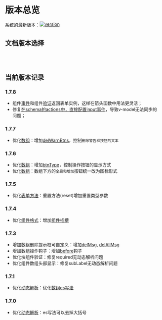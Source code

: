 # 版本总览

<div style="margin: 5px 0 0 0; font-size: 14px; min-height: 24px;">
  <span style="vertical-align: top;">系统的最新版本：</span><a href="https://www.npmjs.com/package/vue-easy-form" target="_blank"><img src="https://img.shields.io/npm/v/vue-easy-form.svg" alt="version"></a>
</div>

## 文档版本选择
<div style="margin: 10px 0; min-height: 34px;">
<ClientOnly>
  <version-select></version-select>
</ClientOnly>
</div>

## 当前版本记录

### 1.7.8
- 组件[事件](../base/com-format.md#组件事件)和组件[验证](../base/rules.md)返回表单实例，这样在箭头函数中用法更灵活；
- 修复[在schema的actions中，直接配置input事件](../base/form.md)，导致v-model无法同步的问题；

### 1.7.7
- 优化[数组](../base/array.md#实例1)：增加[delWarnBtns](../base/array.md#配置属性)，控制`删除警告框按钮的文本`

### 1.7.6
- 优化[数组](../base/array.md#实例1)：增加[btnType](../base/array.md#配置属性)，控制操作按钮的显示方式
- 优化[数组](../base/array.md#实例1)：数组下方的`全删和增加`按钮统一改为图标形式

### 1.7.5
- 优化[表单方法](../base/form.md#表单方法)：重置方法(reset)增加重置类型参数

### 1.7.4
- 优化[组件格式](../base/com-format.md)：增加[组件插槽](../base/scopedSlots.md)

### 1.7.3
- 增加数组删除提示框可自定义：增加[delMsg](../base/array.md#配置属性), [delAllMsg](../base/array.md#配置属性)
- 增加数组操作钩子：增加[before](../base/array.md#配置属性)钩子
- 优化块组件验证：修复required无动态解析问题
- 优化组件数组头部显示：修复subLabel无动态解析问题

### 1.7.1
- 优化[动态解析](../base/parse.md)：优化[数组es写法](../base/array.md#数组es写法)

### 1.7.0
- 优化[动态解析](../base/parse.md)：es写法可以去掉大括号


